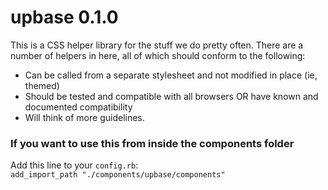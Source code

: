 upbase 0.1.0
======

This is a CSS helper library for the stuff we do pretty often. There are a number of helpers in here, all of which should conform to the following:

- Can be called from a separate stylesheet and not modified in place (ie, themed)
- Should be tested and compatible with all browsers OR have known and documented compatibility
- Will think of more guidelines. 

### If you want to use this from inside the components folder
Add this line to your `config.rb`:   
`add_import_path "./components/upbase/components"`



